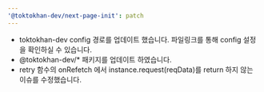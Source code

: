 ```yaml
---
'@toktokhan-dev/next-page-init': patch
---
```


- toktokhan-dev config 경로를 업데이트 했습니다. 파일링크를 통해 config 설정을 확인하실 수 있습니다.
- @toktokhan-dev/\* 패키지를 업데이트 하였습니다.
- retry 함수의 onRefetch 에서 instance.request(reqData)를 return 하지 않는 이슈를 수정했습니다.
